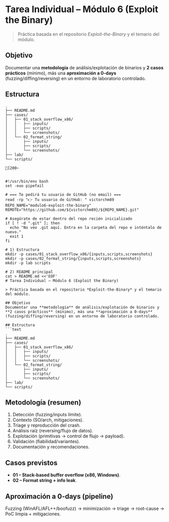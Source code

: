 # Tarea Individual – Módulo 6 (Exploit the Binary)

> Práctica basada en el repositorio *Exploit-the-Binary* y el temario del módulo.

## Objetivo
Documentar una **metodología** de análisis/explotación de binarios y **2 casos prácticos** (mínimo), más una **aproximación a 0-days** (fuzzing/diffing/reversing) en un entorno de laboratorio controlado.

## Estructura
```text
.
├── README.md
├── cases/
│   ├── 01_stack_overflow_x86/
│   │   ├── inputs/
│   │   ├── scripts/
│   │   └── screenshots/
│   └── 02_format_string/
│       ├── inputs/
│       ├── scripts/
│       └── screenshots/
├── lab/
└── scripts/

[200~


#!/usr/bin/env bash
set -euo pipefail

# === Te pedirá tu usuario de GitHub (no email) ===
read -rp "👉 Tu usuario de GitHub: " victorchm89
REPO_NAME="modulo6-exploit-the-binary"
REMOTE="https://github.com/${victorchm89}/${REPO_NAME}.git"

# Asegúrate de estar dentro del repo recién inicializado
if [ ! -d ".git" ]; then
  echo "No veo .git aquí. Entra en la carpeta del repo e inténtalo de nuevo."
  exit 1
fi

# 1) Estructura
mkdir -p cases/01_stack_overflow_x86/{inputs,scripts,screenshots}
mkdir -p cases/02_format_string/{inputs,scripts,screenshots}
mkdir -p lab scripts

# 2) README principal
cat > README.md <<'EOF'
# Tarea Individual – Módulo 6 (Exploit the Binary)

> Práctica basada en el repositorio *Exploit-the-Binary* y el temario del módulo.

## Objetivo
Documentar una **metodología** de análisis/explotación de binarios y **2 casos prácticos** (mínimo), más una **aproximación a 0-days** (fuzzing/diffing/reversing) en un entorno de laboratorio controlado.

## Estructura
```text
.
├── README.md
├── cases/
│   ├── 01_stack_overflow_x86/
│   │   ├── inputs/
│   │   ├── scripts/
│   │   └── screenshots/
│   └── 02_format_string/
│       ├── inputs/
│       ├── scripts/
│       └── screenshots/
├── lab/
└── scripts/
````

## Metodología (resumen)

1. Detección (fuzzing/inputs límite).
2. Contexto (SO/arch, mitigaciones).
3. Triage y reproducción del crash.
4. Análisis raíz (reversing/flujo de datos).
5. Explotación (primitivas → control de flujo → payload).
6. Validación (fiabilidad/variantes).
7. Documentación y recomendaciones.

## Casos previstos

* **01 – Stack-based buffer overflow (x86, Windows)**.
* **02 – Format string + info leak**.

## Aproximación a 0-days (pipeline)

Fuzzing (WinAFL/AFL++/boofuzz) → minimización → triage → root-cause → PoC limpia + mitigaciones.
